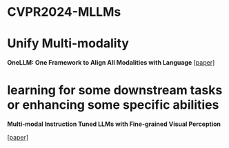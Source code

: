 # CVPR2024-MLLMs

# Unify Multi-modality


**OneLLM: One Framework to Align All Modalities with Language**
[[paper]](https://arxiv.org/pdf/2312.03700.pdf)


# learning for some downstream tasks or enhancing some specific abilities


**Multi-modal Instruction Tuned LLMs with Fine-grained Visual Perception**

[[paper]](https://arxiv.org/pdf/2403.02969.pdf)


